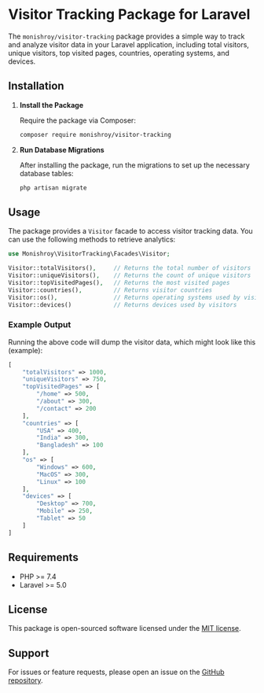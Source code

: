 # Visitor Tracking Package for Laravel

The `monishroy/visitor-tracking` package provides a simple way to track and analyze visitor data in your Laravel application, including total visitors, unique visitors, top visited pages, countries, operating systems, and devices.

## Installation

1. **Install the Package**

   Require the package via Composer:

   ```bash
   composer require monishroy/visitor-tracking
   ```

2. **Run Database Migrations**

   After installing the package, run the migrations to set up the necessary database tables:

   ```bash
   php artisan migrate
   ```

## Usage

The package provides a `Visitor` facade to access visitor tracking data. You can use the following methods to retrieve analytics:

```php
use Monishroy\VisitorTracking\Facades\Visitor;

Visitor::totalVisitors(),     // Returns the total number of visitors
Visitor::uniqueVisitors(),    // Returns the count of unique visitors
Visitor::topVisitedPages(),   // Returns the most visited pages
Visitor::countries(),         // Returns visitor countries
Visitor::os(),                // Returns operating systems used by visitors
Visitor::devices()            // Returns devices used by visitors

```

### Example Output

Running the above code will dump the visitor data, which might look like this (example):

```php
[
    "totalVisitors" => 1000,
    "uniqueVisitors" => 750,
    "topVisitedPages" => [
        "/home" => 500,
        "/about" => 300,
        "/contact" => 200
    ],
    "countries" => [
        "USA" => 400,
        "India" => 300,
        "Bangladesh" => 100
    ],
    "os" => [
        "Windows" => 600,
        "MacOS" => 300,
        "Linux" => 100
    ],
    "devices" => [
        "Desktop" => 700,
        "Mobile" => 250,
        "Tablet" => 50
    ]
]
```

## Requirements

- PHP >= 7.4
- Laravel >= 5.0

## License

This package is open-sourced software licensed under the [MIT license](LICENSE).

## Support

For issues or feature requests, please open an issue on the [GitHub repository](https://github.com/monishroy/visitor-tracking).